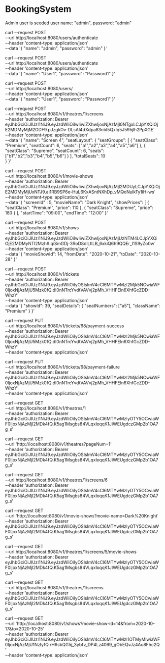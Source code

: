 # BookingSystem

Admin user is seeded
user name: "admin", password: "admin"

curl --request POST \
  --url http://localhost:8080/users/authenticate \
  --header 'content-type: application/json' \
  --data '{
	"name": "admin",
	"password": "admin"
}'

curl --request POST \
  --url http://localhost:8080/users/authenticate \
  --header 'content-type: application/json' \
  --data '{
	"name": "User1",
	"password": "Password1"
}'

curl --request POST \
  --url http://localhost:8080/users/ \
  --header 'content-type: application/json' \
  --data '{
	"name": "User1",
	"password": "Password1"
}'

curl --request POST \
  --url http://localhost:8080/v1/theatres/1/screens \
  --header 'authorization: Bearer eyJhbGciOiJIUzI1NiJ9.eyJzdWIiOiIwIiwiZXhwIjoxNjAzMjI0NTgxLCJpYXQiOjE2MDMyMjM2ODF9.pJzgkOv-DLsAl4dXdpa83nbI5Qxlq5J595jlh2PpXGE' \
  --header 'content-type: application/json' \
  --data '{
	"name": "Screen 4",
	"seatLayout": { 
		"seatGroups": [
			{
				"seatClass": "Premium",
				"seatCount": 6,
				"seats": ["a1","a2","a3","a4","a5","a6"]
			},
			{
				"seatClass": "Supreme",
				"seatCount": 6,
				"seats": ["b1","b2","b3","b4","b5","b6"]
			}
		],
		"totalSeats": 10  
	}
}'

curl --request POST \
  --url http://localhost:8080/v1/movie-shows \
  --header 'authorization: Bearer eyJhbGciOiJIUzI1NiJ9.eyJzdWIiOiIwIiwiZXhwIjoxNjAzMjI2MDUyLCJpYXQiOjE2MDMyMjUxNTJ9.ai1RB9SP6e-HuL6KxASntNXhDp_vMQoNulkTy1iH-ws' \
  --header 'content-type: application/json' \
  --data '{
	"screenId" : 5,
	"movieName": "Dark Knight",
	"showPrices": [
		{
			"seatClass": "Premium",
			"price": 110
		},
		{
			"seatClass": "Supreme",
			"price": 180
		}
	],
	"startTime": "09:00",
	"endTime": "12:00"
}'

curl --request POST \
  --url http://localhost:8080/v1/shows \
  --header 'authorization: Bearer eyJhbGciOiJIUzI1NiJ9.eyJzdWIiOiIwIiwiZXhwIjoxNjAzMjUzNTM4LCJpYXQiOjE2MDMyNTI2Mzh9.qiSmGDj-3RoD8dlLtILB_6xkiQ6h9QQEr_l1S9yZo0w' \
  --header 'content-type: application/json' \
  --data '{
	"movieShowId": 14,
	"fromDate": "2020-10-21",
	"toDate": "2020-10-28"
}'

curl --request POST \
  --url http://localhost:8080/v1/tickets \
  --header 'authorization: Bearer eyJhbGciOiJIUzI1NiJ9.eyJzdWIiOiIyOSIsImV4cCI6MTYwMzI2Mjk5NCwiaWF0IjoxNjAzMjU5Mzk0fQ.dI0nNTrcYvdtVAVvj2pMh_VHHFEln6XhfGcZDD-WhzY' \
  --header 'content-type: application/json' \
  --data '{
	"showId": 39,
	"seatDetails": {
		"seatNumbers": ["a5"],
		"className": "Premium"
	}
}'

curl --request PUT \
  --url http://localhost:8080/v1/tickets/68/payment-success \
  --header 'authorization: Bearer eyJhbGciOiJIUzI1NiJ9.eyJzdWIiOiIyOSIsImV4cCI6MTYwMzI2Mjk5NCwiaWF0IjoxNjAzMjU5Mzk0fQ.dI0nNTrcYvdtVAVvj2pMh_VHHFEln6XhfGcZDD-WhzY' \
  --header 'content-type: application/json'

  curl --request PUT \
  --url http://localhost:8080/v1/tickets/68/payment-failure \
  --header 'authorization: Bearer eyJhbGciOiJIUzI1NiJ9.eyJzdWIiOiIyOSIsImV4cCI6MTYwMzI2Mjk5NCwiaWF0IjoxNjAzMjU5Mzk0fQ.dI0nNTrcYvdtVAVvj2pMh_VHHFEln6XhfGcZDD-WhzY' \
  --header 'content-type: application/json'

  curl --request GET \
  --url http://localhost:8080/v1/theatres/1 \
  --header 'authorization: Bearer eyJhbGciOiJIUzI1NiJ9.eyJzdWIiOiIyOSIsImV4cCI6MTYwMzIyOTY5OCwiaWF0IjoxNjAzMjI2MDk4fQ.K5ag1Msgbs84VLqxIoqqK1JIWEUgdczGMp2b1OA7g_s'

  curl --request GET \
  --url 'http://localhost:8080/v1/theatres?pageNum=1' \
  --header 'authorization: Bearer eyJhbGciOiJIUzI1NiJ9.eyJzdWIiOiIyOSIsImV4cCI6MTYwMzIyOTY5OCwiaWF0IjoxNjAzMjI2MDk4fQ.K5ag1Msgbs84VLqxIoqqK1JIWEUgdczGMp2b1OA7g_s'

  curl --request GET \
  --url http://localhost:8080/v1/theatres/1/screens/6 \
  --header 'authorization: Bearer eyJhbGciOiJIUzI1NiJ9.eyJzdWIiOiIyOSIsImV4cCI6MTYwMzIyOTY5OCwiaWF0IjoxNjAzMjI2MDk4fQ.K5ag1Msgbs84VLqxIoqqK1JIWEUgdczGMp2b1OA7g_s'

  curl --request GET \
  --url 'http://localhost:8080/v1/movie-shows?movie-name=Dark%20Knight' \
  --header 'authorization: Bearer eyJhbGciOiJIUzI1NiJ9.eyJzdWIiOiIyOSIsImV4cCI6MTYwMzIyOTY5OCwiaWF0IjoxNjAzMjI2MDk4fQ.K5ag1Msgbs84VLqxIoqqK1JIWEUgdczGMp2b1OA7g_s'

  curl --request GET \
  --url http://localhost:8080/v1/theatres/1/screens/5/movie-shows \
  --header 'authorization: Bearer eyJhbGciOiJIUzI1NiJ9.eyJzdWIiOiIyOSIsImV4cCI6MTYwMzIyOTY5OCwiaWF0IjoxNjAzMjI2MDk4fQ.K5ag1Msgbs84VLqxIoqqK1JIWEUgdczGMp2b1OA7g_s'

  curl --request GET \
  --url http://localhost:8080/v1/theatres/1/screens \
  --header 'authorization: Bearer eyJhbGciOiJIUzI1NiJ9.eyJzdWIiOiIyOSIsImV4cCI6MTYwMzIyOTY5OCwiaWF0IjoxNjAzMjI2MDk4fQ.K5ag1Msgbs84VLqxIoqqK1JIWEUgdczGMp2b1OA7g_s'

  curl --request GET \
  --url 'http://localhost:8080/v1/shows?movie-show-id=14&from=2020-10-17&to=2020-10-25' \
  --header 'authorization: Bearer eyJhbGciOiJIUzI1NiJ9.eyJzdWIiOiIyOSIsImV4cCI6MTYwMzI1OTMyMiwiaWF0IjoxNjAzMjU1NzIyfQ.rH6sbQG5j_3ybfv_DP4Lz4069_gObEQvJz4Au8Fhc2Q' \
  --header 'content-type: application/json'
